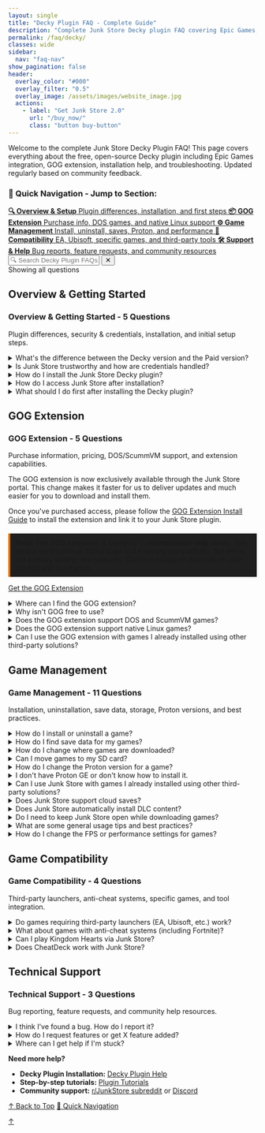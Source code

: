 ```yaml
---
layout: single
title: "Decky Plugin FAQ - Complete Guide"
description: "Complete Junk Store Decky plugin FAQ covering Epic Games, GOG extension, installation, troubleshooting, and game compatibility. Free Steam Deck plugin guide."
permalink: /faq/decky/
classes: wide
sidebar:
  nav: "faq-nav"
show_pagination: false
header:
  overlay_color: "#000"
  overlay_filter: "0.5"
  overlay_image: /assets/images/website_image.jpg
  actions:
    - label: "Get Junk Store 2.0"
      url: "/buy_now/"
      class: "button buy-button"
---
```

<div id="top"></div>
<div class="spacer mt-4"></div>

Welcome to the complete Junk Store Decky Plugin FAQ! This page covers everything about the free, open-source Decky plugin including Epic Games integration, GOG extension, installation help, and troubleshooting. Updated regularly based on community feedback.

<div class="faq-quick-nav">
  <h3>🧭 Quick Navigation - Jump to Section:</h3>
  <div class="nav-grid">
    <a href="#overview-getting-started" class="nav-card">
      <strong>🔍 Overview & Setup</strong>
      <span>Plugin differences, installation, and first steps</span>
    </a>
    <a href="#gog-extension" class="nav-card">
      <strong>📦 GOG Extension</strong>
      <span>Purchase info, DOS games, and native Linux support</span>
    </a>
    <a href="#game-management" class="nav-card">
      <strong>⚙️ Game Management</strong>
      <span>Install, uninstall, saves, Proton, and performance</span>
    </a>
    <a href="#game-compatibility" class="nav-card">
      <strong>🎯 Compatibility</strong>
      <span>EA, Ubisoft, specific games, and third-party tools</span>
    </a>
    <a href="#technical-support" class="nav-card">
      <strong>🛠️ Support & Help</strong>
      <span>Bug reports, feature requests, and community resources</span>
    </a>
  </div>
</div>

<!-- FAQ Search Interface -->
<div class="faq-search-container">
  <div class="search-box">
    <input type="text" id="faq-search" placeholder="🔍 Search Decky Plugin FAQs..." aria-label="Search FAQ questions">
    <button type="button" id="clear-search" class="clear-button" title="Clear search">✕</button>
  </div>
  <div class="search-results-info" id="search-info">Showing all questions</div>
  <div class="no-results" id="no-results" style="display: none;">
    <p>No questions found matching your search. Try different keywords or browse all sections above.</p>
  </div>
</div>

<h2 id="overview-getting-started">Overview & Getting Started</h2>

<div class="section-summary">
  <h3>Overview & Getting Started - <span class="question-count">5 Questions</span></h3>
  <p>Plugin differences, security & credentials, installation, and initial setup steps.</p>
</div>

<details class="faq-box">
  <summary>What's the difference between the Decky version and the Paid version?</summary>
  <p></p>
    The Decky version is free and open source, designed to run via the Decky Loader. The Paid version includes extra convenience features and doesn't require Decky to run.
    <br>
    <br>
    For more information, see our <a href="{{ '/2.0faq/' | relative_url }}">Junk Store 2.0 FAQ</a>
</details>

<details class="faq-box">
  <summary>Is Junk Store trustworthy and how are credentials handled?</summary>
    <p></p>
    <strong>Yes, Junk Store is trustworthy.</strong> We prioritize user security and transparency in how we handle your gaming credentials.
  <br>
  <br>
    <strong>Developer Trust:</strong>
    <ul>
      <li>Developed by a cybersecurity expert and white-hat professional</li>
      <li>You can verify our lead developer's credentials on <a href="https://www.linkedin.com/in/eben-bruyns/" target="_blank">LinkedIn</a></li>
      <li>Open-source Decky plugin code is publicly auditable</li>
    </ul>
    <strong>Credential Security:</strong>
    <ul>
      <li>🔒 <strong>No password storage:</strong> Junk Store never stores your Epic or GOG passwords</li>
      <li>🎫 <strong>Token-based authentication:</strong> Uses secure OAuth tokens provided by each platform</li>
      <li>💻 <strong>Local storage only:</strong> All authentication data stored locally on your Steam Deck</li>
      <li>🔐 <strong>External tool management:</strong> Epic tokens managed by Legendary, GOG by lgogdownloader</li>
    </ul>
    <strong>Privacy Protection:</strong>
    <ul>
      <li>Nothing is stored, tracked, or transmitted beyond what's required for functionality</li>
      <li>No personal data collection or game usage monitoring</li>
      <li>Authentication works the same as official store websites</li>
    </ul>
</details>

<details class="faq-box">
  <summary>How do I install the Junk Store Decky plugin?</summary>
  <p></p>
    The Junk Store Decky plugin requires <strong>Decky Loader</strong> to be installed first on your Steam Deck.
  <br>
  <br>
    <strong>Step 1:</strong> Install Decky Loader by following the <a href="https://decky.xyz/" target="_blank" rel="noopener">official Decky installation guide</a>
  <br>
  <br>
    <strong>Step 2:</strong> Once Decky is installed, access the Decky Plugin Store from your Quick Access Menu
  <br>
  <br>
    <strong>Step 3:</strong> Search for "Junk Store" and install the plugin
  <br>
  <br>
    <strong>Step 4:</strong> The plugin will appear in your Decky menu after installation
  <br>
  <br>
    For detailed instructions, visit our <a href="{{ '/deckyhelp' | relative_url }}">Decky Plugin Help</a> page.
</details>

<details class="faq-box">
  <summary>How do I access Junk Store after installation?</summary>
  <p></p>
    After installing the Decky plugin, access Junk Store through the <strong>Decky Loader menu</strong>:
  <ul>
    <li>Press the <strong>three-dot button</strong> (Quick Access Menu) on your Steam Deck</li>
    <li>Look for the <strong>Decky</strong> icon in the menu</li>
    <li>Select <strong>Junk Store</strong> from the plugin list</li>
  </ul>
    The plugin opens directly in Game Mode without requiring Desktop Mode switching.
</details>

<details class="faq-box">
  <summary>What should I do first after installing the Decky plugin?</summary>
  <p></p>
    <strong>Step 1:</strong> Open Junk Store from the Decky menu<br>
    <strong>Step 2:</strong> Go to the <strong>Epic</strong> tab and log into your Epic Games account<br>
    <strong>Step 3:</strong> Your Epic Games library will automatically sync and appear<br>
    <strong>Step 4:</strong> (Optional) Install the GOG extension if you want GOG game support
  <br>
  <br>
    <strong>Note:</strong> The initial library sync can take a few minutes as Junk Store builds the database for your games.
  <br>
  <br>
    For GOG support, you'll need to purchase the GOG extension separately from the <a href="https://portal.junkstore.xyz/" target="_blank">Junk Store Portal</a>.
</details>




<h2 id="gog-extension">GOG Extension</h2>

<div class="section-summary">
  <h3>GOG Extension - <span class="question-count">5 Questions</span></h3>
  <p>Purchase information, pricing, DOS/ScummVM support, and extension capabilities.</p>
</div>

<div class="gog-extension-info">
  <p>The GOG extension is now exclusively available through the Junk Store portal. This change makes it faster for us to deliver updates and much easier for you to download and install them.</p>
  
  <p>Once you've purchased access, please follow the <a href="/tutorials/gogextension">GOG Extension Install Guide</a> to install the extension and link it to your Junk Store plugin.</p>

  <p style="border-left: 4px solid #e67300; background-color: #1f1f1f; padding: 10px; margin-top: 20px;">
    <strong>Note:</strong> The GOG extension is currently in <strong>maintenance-only</strong> mode. This means we'll continue fixing bugs and ensuring compatibility, but we're not actively adding new features. Continued support depends on user interest and purchases.
  </p>

  <a href="https://portal.junkstore.xyz/" class="button gog-extension-button" style="margin-right: 10px;" target="_blank" rel="noopener noreferrer">Get the GOG Extension</a>
</div>

<details class="faq-box">
  <summary>Where can I find the GOG extension?</summary>
  <p></p>
    It is exclusively available through the Junk Store portal. You can purchase access there with a one-time payment from the <a href="https://portal.junkstore.xyz/" target="_blank">Junk Store Portal</a>.<br><br>
    Once you have it, you have it. We can't take away GOG functionality/integration with the Junk Store plugin. All funds go back into the enhancement and development of Junk Store.
</details>

<details class="faq-box">
  <summary>Why isn't GOG free to use?</summary>
  <p></p>
    GOG support is available to paid supporters, and while we'd love to offer it for free, there's a lot of behind-the-scenes work and resources involved in creating and maintaining Junk Store. We appreciate your understanding and support as we continue to improve and expand Junk Store. All funds go back into the enhancement and development of Junk Store.
</details>



<details class="faq-box">
  <summary>Does the GOG extension support DOS and ScummVM games?</summary>
  <p></p>
     <strong>No.</strong> DOS games and some ScummVM titles are not supported by the GOG extension in the Decky version of Junk Store.
</details>

<details class="faq-box">
  <summary>Does the GOG extension support native Linux games?</summary>
  <p></p>
    No — the GOG extension is designed for Windows games running through Proton. Native Linux games from GOG are not currently supported, as Junk Store relies on Proton's compatibility layer for game execution and integration.
</details>



<details class="faq-box">
  <summary>Can I use the GOG extension with games I already installed using other third-party solutions?</summary>
  <p></p>
    <strong>No.</strong> Junk Store manages its own installations and environment. Games installed through other launchers (like Heroic, Lutris, or Bottles) are not recognized or managed by the GOG extension.
  <br>
  <br>
      If you want to use the GOG extension to manage a game, you'll need to install it again through Junk Store directly.
 </details>

<h2 id="game-management">Game Management</h2>

<div class="section-summary">
  <h3>Game Management - <span class="question-count">11 Questions</span></h3>
  <p>Installation, uninstallation, save data, storage, Proton versions, and best practices.</p>
</div>

<details class="faq-box">
  <summary>How do I install or uninstall a game?</summary>
  <p></p>
  <strong>To install a game in Junk Store:</strong>
  <ul>
    <li>Open the game's page in Junk Store and click install.</li>
    <li>Remember to stay on the game page until installation is complete.</li>
  </ul>
  <strong>To uninstall a game in Junk Store:</strong>
  <ol>
    <li>Open the game's page in Junk Store.</li>
    <li>
      Open the <strong>☰ Slider menu</strong> and select <strong>Uninstall</strong>.<br>
      <em>Note:</em> You may want to write down the game's SteamID so you can locate it later in your <code>compatdata</code> and <code>shadercache</code> folders.
    </li>
    <li>
      Manually delete any leftover files to free up space or completely remove the game:
      <ul>
        <li><strong>Epic:</strong> <code>~/Games/epic</code> or <code>/*your-SD-card*/Games/epic</code></li>
        <li><strong>GOG:</strong> <code>~/Games/gog</code> or <code>/*your-SD-card*/Games/gog</code></li>
      </ul>
      Once you have located the games folder you can delete any remaining game files/data.
    </li>
  </ol>
  <strong>Important:</strong> Uninstalling a game will remove all local save data. Be sure to back up your saves first if you want to keep them.
</details>

<details class="faq-box">
  <summary>How do I find save data for my games?</summary>
  <p></p>
  <ol>
    <li>
      Find the game's <strong>Steam ID</strong> at the bottom of its page in Junk Store.
    </li>
    <li>
      Navigate to the following path on your Steam Deck:<br>
      <code>~/.local/share/Steam/steamapps/compatdata/&lt;SteamID&gt;/pfx/drive_c/users/steamuser/</code>
    </li>
    <li>
      From there, follow the path used by your game. Here are some examples:
      <ul>
        <li><strong>Epic example:</strong> <code>Local Settings/Application Data/Dying Light/Saved</code></li>
        <li><strong>GOG example:</strong> <code>AppData/Roaming/Lonely Troops/Hero of the Kingdom II</code></li>
      </ul>
    </li>
  </ol>
    Each game may store saves in slightly different locations depending on how it was packaged or ported. Look under <code>AppData</code>, <code>Local Settings</code>, or <code>Documents</code> within the Steam compatibility prefix.
</details>

<details class="faq-box">
  <summary>How do I change where games are downloaded?</summary>
  <p></p>
    You can set your preferred download location from the Epic tab:
  <ul>
    <li>Go to the <strong>Epic</strong> tab</li>
    <li>Click the <strong>⚙️ Gear icon</strong> to open settings</li>
    <li>Set your desired download path (e.g. your SD card directory)</li>
    <li>Press <kbd>X</kbd> to save your changes.</li>
  </ul>
  <strong>For GOG games:</strong> Similar process but from the GOG extension interface after installation.
</details>

<details class="faq-box">
  <summary>Can I move games to my SD card?</summary>
  <p></p>
    Not at the moment. It's a complex feature and on our development roadmap. For now, games need to be stored on internal storage or an already-mounted drive.
  <br>
  <br>
    <strong>Workaround:</strong> Set your download location to your SD card before installing new games.
</details>

<details class="faq-box">
  <summary>How do I change the Proton version for a game?</summary>
  <p></p>
    You can do this from either your Steam Library or directly inside Junk Store.
  <br>
  <br>
    <strong>From Junk Store:</strong><br>
    Press <code>Y</code> to open the Steam shortcut.
    <ol>
      <li>Click the gear icon ⚙️ → <strong>Properties</strong> → <strong>Compatibility</strong></li>
      <li>Select the Proton version you want to use</li>
      <li>Relaunch the game</li>
    </ol>
    <strong>From Steam Library:</strong><br>
  <ol>
      <li>Highlight the game and press the <strong>Start/Options</strong> button (the one with three lines)</li>
      <li>Go to <strong>Properties</strong> → <strong>Compatibility</strong></li>
      <li>Select the Proton version you want to use</li>
      <li>Relaunch the game</li>
    </ol>
    Once you've selected a version, back out to the game screen and hit <strong>Play</strong>.
</details>

<details class="faq-box">
  <summary>I don't have Proton GE or don't know how to install it.</summary>
  <p></p>
    To get Proton GE or other custom versions of Proton, you can use one of the following tools:
  <ul>
    <li><strong>ProtonUp-QT</strong> — A simple app that lets you download and manage Proton versions. You can find it in the <strong>Discover Store</strong> (in Desktop Mode).</li>
    <li><strong>Wine Cellar</strong> — A Decky plugin that works similarly to ProtonUp-QT. If you already have Decky installed for other plugins, you can install Wine Cellar directly from the <strong>Decky Plugin Store</strong>.</li>
  </ul>
    Once installed, use either tool to download the latest <strong>GE-Proton</strong> release. After that, you'll be able to select it as a compatibility option in Junk Store.
    <br>
    <br>
    Please refer to our <a href="{{ '/plugin_tutorials/' | relative_url }}"> Plugin Tutorials</a> page to see how to change/check your Proton version if you are unsure how to do this.
</details>

<details class="faq-box">
  <summary>Can I use Junk Store with games I already installed using other third-party solutions?</summary>
  <p></p>
    <strong>No.</strong> Junk Store manages its own installations and environment. Games installed through other launchers (like Heroic, Lutris, or Bottles) are not recognized or managed by Junk Store.
  <br>
  <br>
      If you want to use Junk Store to manage a game, you'll need to install it again through Junk Store directly.
 </details>

<details class="faq-box">
  <summary>Does Junk Store support cloud saves?</summary>
  <p></p>
    <strong>No, cloud saves are not supported.</strong> We don't want users to run the risk of losing their game saves.
  <br>
  <br>
    <strong>Technical details:</strong>
  <ul>
    <li><strong>Epic Games:</strong> While Legendary supports this, we haven't implemented it due to potential data loss risks</li>
    <li><strong>GOG Games:</strong> Not implemented as it isn't a trivial problem to solve and requires more resources than currently available</li>
    <li><strong>Manual configuration:</strong> Tech-savvy users can manually configure via CLI, but it's not recommended</li>
  </ul>
</details>

<details class="faq-box">
  <summary>Does Junk Store automatically install DLC content?</summary>
  <p></p>
    <strong>Yes, DLC is installed automatically by default.</strong>
  <br>
  <br>
    <strong>Platform details:</strong>
  <ul>
    <li><strong>Epic Games:</strong> DLC is installed automatically by default</li>
    <li><strong>GOG Games:</strong> DLC content is automatically installed by default</li>
  </ul>
    <strong>Known limitations:</strong> 
  <ul>
    <li><strong>Epic Games:</strong> Ideally, all Epic DLCs should download automatically, but not all games handle them the same way. It really depends on how the developers packaged the content, and unfortunately, the current plugin solution doesn't catch every scenario</li>
    <li><strong>GOG Games:</strong> We have identified some GOG games that require GOG Galaxy to be installed in order to access the DLC</li>
  </ul>
    We're aware of these limitations, but right now we don't have the resources to fully address them.
</details>

<details class="faq-box">
  <summary>Do I need to keep Junk Store open while downloading games?</summary>
  <p></p>
    <strong>Yes.</strong> Junk Store doesn't have a background download queue. If you close or leave the plugin, your download may stop or behave unpredictably.
  <br>
  <br>
    <strong>This applies to both:</strong>
  <ul>
    <li><strong>Epic Games:</strong> Stay on the game page until installation is complete</li>
    <li><strong>GOG Games:</strong> Keep the plugin open during downloads</li>
  </ul>
    <strong>Important:</strong> Stay on the game page until installation is complete to ensure reliable downloads.
</details>

<details class="faq-box">
  <summary>What are some general usage tips and best practices?</summary>
  <p></p>
    <strong>How games integrate:</strong>
  <ul>
    <li>Games appear in your Steam library as non-Steam games</li>
    <li>Use Steam's built-in features (Big Picture, controller configs, etc.)</li>
    <li>Performance settings work the same as regular Steam games</li>
    <li>Steam Deck sleep/resume functionality works normally</li>
  </ul>
    <strong>Best practices:</strong>
  <ul>
    <li>Keep Junk Store open during downloads (no background queue)</li>
    <li>Back up save files before uninstalling games</li>
    <li>Use custom Proton versions (like GE-Proton) for better compatibility</li>
    <li>Set download locations to SD card to save internal storage</li>
    <li>Write down Steam IDs before uninstalling (for save data recovery)</li>
  </ul>
</details>

<details class="faq-box">
  <summary>How do I change the FPS or performance settings for games?</summary>
  <p></p>
    Just like with regular Steam games, you can change the FPS cap and other performance settings through the Quick Access Menu (QAM).
    <ul> 
      <li>Hit the <strong>three-dot button</strong> on your Deck to open the QAM</li>
      <li>Scroll to the performance tab</li>
      <li>Adjust the FPS, TDP, refresh rate, or any other performance settings from there</li>
    </ul>
    This works for both Epic and GOG games since they're integrated as Steam shortcuts.
</details>

<h2 id="game-compatibility">Game Compatibility</h2>

<div class="section-summary">
  <h3>Game Compatibility - <span class="question-count">4 Questions</span></h3>
  <p>Third-party launchers, anti-cheat systems, specific games, and tool integration.</p>
</div>

<details class="faq-box">
  <summary>Do games requiring third-party launchers (EA, Ubisoft, etc.) work?</summary>
  <p></p>
    <strong>Generally not supported.</strong> While Legendary has limited support for third-party launchers, this feature isn't implemented in Junk Store yet.
  <br>
  <br>
    <strong>EA Games:</strong>
    <ul>
      <li>❌ <strong>Not supported</strong> - Require EA Launcher/Origin integration</li>
      <li>EA titles will not appear in your Epic Games library through Junk Store</li>
    </ul>
    <strong>Ubisoft Games:</strong>
    <ul>
      <li>⚠️ <strong>Mixed support</strong> - Some appear in Epic library, others don't</li>
      <li>Ubisoft Connect launcher not officially supported</li>
      <li>Some users have manually installed Ubisoft Connect and run select games</li>
    </ul>
    <strong>Other affected games:</strong>
    <ul>
      <li>Games with custom launchers or activation systems</li>
      <li>Titles requiring additional DRM verification</li>
      <li>Games that need launcher-specific features</li>
    </ul>
    <strong>Workarounds:</strong> Advanced users can attempt manual setup via CLI or modify extension scripts, but this requires technical knowledge and isn't officially supported.
</details>

<details class="faq-box">
  <summary>What about games with anti-cheat systems (including Fortnite)?</summary>
  <p></p>
    <strong>General Anti-Cheat Compatibility:</strong> Most games with BattlEye and Easy Anti-Cheat (EAC) that work on Steam Deck should also work through Junk Store, since they use the same Proton compatibility layer.
  <br>
  <br>
    <strong>Known Working:</strong>
  <ul>
    <li>Games with Steam-verified anti-cheat support typically work fine</li>
    <li>Most BattlEye and EAC games function normally through Junk Store</li>
  </ul>
    <strong>Known Issues:</strong>
  <ul>
    <li>Some anti-cheat systems may not recognize non-Steam game launches</li>
    <li>Newer or more restrictive anti-cheat systems may cause problems</li>
  </ul>
    <strong>❌ Fortnite Specifically:</strong>
  <ul>
    <li><strong>Does not work</strong> - Epic Games does not support Fortnite on Linux due to anti-cheat policy</li>
    <li>This is Epic's decision, not a Junk Store limitation</li>
    <li><strong>Alternatives:</strong> Dual-boot Windows or use cloud gaming services</li>
    <li>More info: <a href="https://www.theverge.com/2022/2/8/22923163/fortnite-steam-deck-update-epic-tim-sweeney" target="_blank" rel="noopener">The Verge article</a></li>
  </ul>
    <strong>Best Practice:</strong> Check <a href="https://www.protondb.com" target="_blank" rel="noopener">ProtonDB</a> for compatibility reports specific to your anti-cheat games before installing.
</details>

<details class="faq-box">
  <summary>Can I play Kingdom Hearts via Junk Store?</summary>
   <p></p>
    Kingdom Hearts has known compatibility issues on Linux, and this isn't specific to Junk Store.
    <br>
    <br>
    We haven't been able to test it ourselves as we don't own a copy, so we can't provide official support or recommendations at this time.
</details>


<details class="faq-box">
  <summary>Does CheatDeck work with Junk Store?</summary>
  <p> </p>
    Not reliably. Epic game launch options are very sensitive, and tools like CheatDeck can conflict with Junk Store's configuration. We've spent over 100 hours fine-tuning this — so use with caution.
  <br>
  <br>
    That said, our extension scripts are open and easier to modify than the plugin core. If you want to experiment and send a working pull request, we're happy to review it!
</details>

<h2 id="technical-support">Technical Support</h2>

<div class="section-summary">
  <h3>Technical Support - <span class="question-count">3 Questions</span></h3>
  <p>Bug reporting, feature requests, and community help resources.</p>
</div>

<details class="faq-box">
  <summary>I think I've found a bug. How do I report it?</summary>
  <p></p>
    We really appreciate bug reports! Like you, we want Junk Store to just work—so if you come across a bug, please let us know. If we don't know about it, we can't fix it.
  <br>
  <br>
    <strong>Submit bugs on GitHub so we can track them properly:</strong><br>
    <a href="https://github.com/ebenbruyns/junkstore/issues/new/choose" target="_blank" rel="noopener">Submit a bug report</a>
  <br>
  <br>
    You'll need a GitHub account to submit an issue. It's free to create one if you don't already have it.
  <br>
  <br>
    <strong>Note:</strong> Bug reports aren't support tickets. If you need help or aren't sure if it's a bug, please ask in our <a href="https://discord.gg/6mRUhR6Teh" target="_blank" rel="noopener">Discord server</a> first.
</details>

<details class="faq-box">
  <summary>How do I request features or get X feature added?</summary>
 <p></p>
  <strong>We prefer feature requests via GitHub where they can be tracked:</strong><br>
  <a href="https://github.com/ebenbruyns/junkstore/issues/new/choose" target="_blank" rel="noopener noreferrer">Submit a feature request</a>
  <br>
  <br>
  <strong>Ways to get features implemented:</strong>
<ol>
  <li>Submit a pull request if you know how to code</li>
  <li>Offer a bounty and pay a developer to implement it</li>
</ol>
  <strong>Alternative:</strong> Discuss ideas first in our Discord community before submitting requests.
</details>

<details class="faq-box">
  <summary>Where can I get help if I'm stuck?</summary>
  <p></p>
    <strong>Community Support:</strong> Our community is very helpful for troubleshooting and general questions.
  <ul>
    <li><strong>Discord:</strong> <a href="https://discord.gg/6mRUhR6Teh" target="_blank" rel="noopener">Join our Discord server</a> for real-time help</li>
    <li><strong>Reddit:</strong> <a href="https://www.reddit.com/r/JunkStore/" target="_blank" rel="noopener">r/JunkStore subreddit</a> for discussions and tips</li>
  </ul>
    <strong>Documentation:</strong>
  <ul>
    <li><a href="{{ '/deckyhelp' | relative_url }}">Decky Plugin Help</a> - Installation and basic setup</li>
    <li><a href="{{ '/plugin_tutorials/' | relative_url }}">Plugin Tutorials</a> - Step-by-step guides</li>
  </ul>
    <strong>When contacting support:</strong> Include your Steam Deck model, SteamOS version, and specific error messages or symptoms.
</details>

**Need more help?** 
- **Decky Plugin Installation:** [Decky Plugin Help](/deckyhelp/) 
- **Step-by-step tutorials:** [Plugin Tutorials](/plugin_tutorials/)
- **Community support:** [r/JunkStore subreddit](https://www.reddit.com/r/JunkStore/) or [Discord](https://discord.gg/6mRUhR6Teh)

<!-- Final navigation - Back to top buttons -->
<div class="section-end">
  <a href="#top" class="back-to-top">↑ Back to Top</a>
  <a href="#" onclick="document.querySelector('.faq-quick-nav').scrollIntoView({behavior: 'smooth'}); return false;" class="back-to-nav">🧭 Quick Navigation</a>
</div>

<!-- Mobile floating action button -->
<a href="#top" class="faq-mobile-fab" id="mobile-fab">↑</a>

<script>
// Show/hide mobile FAB based on scroll position
window.addEventListener('scroll', function() {
  const fab = document.getElementById('mobile-fab');
  if (window.scrollY > 300) {
    fab.classList.add('visible');
  } else {
    fab.classList.remove('visible');
  }
});

// Load fuzzy search component
const fuzzySearchScript = document.createElement('script');
fuzzySearchScript.src = '{{ "/assets/js/fuzzy-search.js" | relative_url }}';
document.head.appendChild(fuzzySearchScript);

// FAQ Search Functionality
document.addEventListener('DOMContentLoaded', function() {
  const searchInput = document.getElementById('faq-search');
  const clearButton = document.getElementById('clear-search');
  const searchInfo = document.getElementById('search-info');
  const noResults = document.getElementById('no-results');
  const faqBoxes = document.querySelectorAll('.faq-box');
  const sectionSummaries = document.querySelectorAll('.section-summary');
  
  let totalQuestions = faqBoxes.length;
  
  // Initialize fuzzy search when available
  let fuzzySearch = null;
  setTimeout(() => {
    if (window.FuzzySearch) {
      fuzzySearch = new window.FuzzySearch({
        maxSuggestions: 3,
        minSearchLength: 3
      });
    }
  }, 100);
  
  // Extract searchable text from FAQ questions
  const faqQuestions = Array.from(faqBoxes).map(box => {
    const summary = box.querySelector('summary');
    return summary ? summary.textContent.trim() : '';
  }).filter(text => text.length > 0);
  
  function highlightText(text, searchTerm) {
    if (!searchTerm) return text;
    const regex = new RegExp(`(${searchTerm.replace(/[.*+?^${}()|[\]\\]/g, '\\$&')})`, 'gi');
    return text.replace(regex, '<span class="search-highlight">$1</span>');
  }
  
  function removeHighlights(element) {
    const highlights = element.querySelectorAll('.search-highlight');
    highlights.forEach(highlight => {
      highlight.outerHTML = highlight.innerHTML;
    });
  }
  
  function searchFAQs() {
    const searchTerm = searchInput.value.trim().toLowerCase();
    let visibleCount = 0;
    
    // Clear previous highlights
    faqBoxes.forEach(box => removeHighlights(box));
    
    if (searchTerm === '') {
      // Show all questions
      faqBoxes.forEach(box => {
        box.style.display = 'block';
        visibleCount++;
      });
      sectionSummaries.forEach(summary => summary.style.display = 'block');
      noResults.style.display = 'none';
      clearButton.style.display = 'none';
    } else {
      // Search and filter
      faqBoxes.forEach(box => {
        const summary = box.querySelector('summary');
        const content = box.querySelector('p, ul, ol, div');
        
        const summaryText = summary ? summary.textContent.toLowerCase() : '';
        const contentText = content ? content.textContent.toLowerCase() : '';
        
        if (summaryText.includes(searchTerm) || contentText.includes(searchTerm)) {
          box.style.display = 'block';
          visibleCount++;
          
          // Simple highlighting - avoid HTML mangling by working with plain text only
          if (summary && summaryText.includes(searchTerm)) {
            const originalText = summary.textContent;
            const escapedTerm = searchTerm.replace(/[.*+?^${}()|[\\]\\\\]/g, '\\\\$&');
            const regex = new RegExp(`(${escapedTerm})`, 'gi');
            summary.innerHTML = originalText.replace(regex, '<span class="search-highlight">$1</span>');
          }
        } else {
          box.style.display = 'none';
        }
      });
      
      // Hide section summaries during search
      sectionSummaries.forEach(summary => summary.style.display = 'none');
      clearButton.style.display = 'inline-block';
    }
    
    // Show fuzzy suggestions if no results found and fuzzy search is available
    if (fuzzySearch && visibleCount === 0 && searchTerm.length >= 3) {
      fuzzySearch.hideSuggestions(); // Clear any existing suggestions
      const suggestions = fuzzySearch.findSuggestions(searchTerm, faqQuestions);
      if (suggestions.length > 0) {
        const container = document.querySelector('.faq-search-container');
        fuzzySearch.showSuggestions(searchTerm, suggestions, container, (suggestion) => {
          searchInput.value = suggestion;
          searchFAQs();
        });
      }
    } else if (fuzzySearch) {
      fuzzySearch.hideSuggestions();
    }
    
    // Update results info
    if (visibleCount === 0 && searchTerm !== '') {
      searchInfo.textContent = 'No results found';
      noResults.style.display = 'block';
    } else if (searchTerm === '') {
      searchInfo.textContent = `Showing all ${totalQuestions} questions`;
      noResults.style.display = 'none';
    } else {
      searchInfo.textContent = `Showing ${visibleCount} of ${totalQuestions} questions`;
      noResults.style.display = 'none';
    }
  }
  
  function clearSearch() {
    searchInput.value = '';
    if (fuzzySearch) {
      fuzzySearch.hideSuggestions();
    }
    searchFAQs();
    searchInput.focus();
  }
  
  // Event listeners
  searchInput.addEventListener('input', searchFAQs);
  searchInput.addEventListener('keyup', function(e) {
    if (e.key === 'Escape') {
      clearSearch();
    }
  });
  
  clearButton.addEventListener('click', clearSearch);
  
  // Initialize
  searchInfo.textContent = `Showing all ${totalQuestions} questions`;
  
  // Update total questions display on load
  setTimeout(() => {
    totalQuestions = document.querySelectorAll('.faq-box').length;
    searchInfo.textContent = `Showing all ${totalQuestions} questions`;
  }, 100);
});
</script>